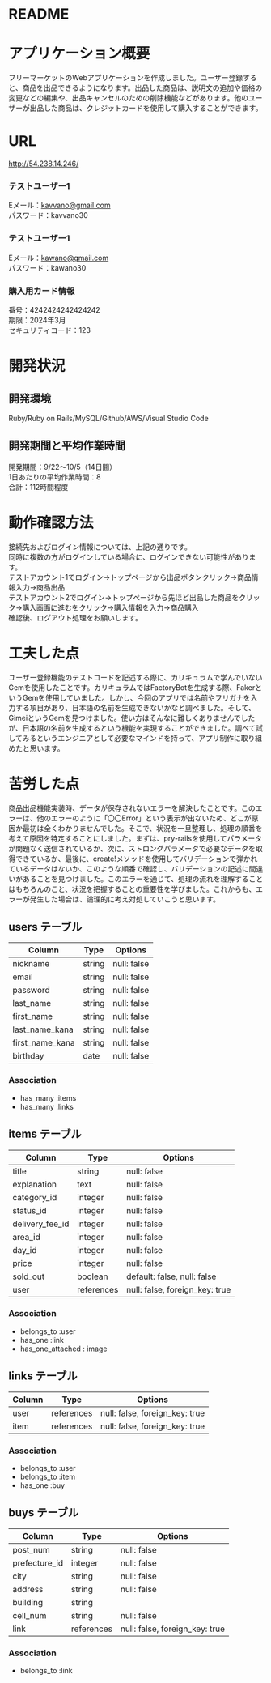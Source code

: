 # README

# アプリケーション概要

フリーマーケットのWebアプリケーションを作成しました。ユーザー登録すると、商品を出品できるようになります。出品した商品は、説明文の追加や価格の変更などの編集や、出品キャンセルのための削除機能などがあります。他のユーザーが出品した商品は、クレジットカードを使用して購入することができます。<br>

# URL

http://54.238.14.246/<br>

### テストユーザー1

Eメール：kavvano@gmail.com<br>パスワード：kavvano30<br>

### テストユーザー1

Eメール：kawano@gmail.com<br>パスワード：kawano30

### 購入用カード情報

番号：4242424242424242<br>期限：2024年3月<br>セキュリティコード：123<br>

# 開発状況

## 開発環境

Ruby/Ruby on Rails/MySQL/Github/AWS/Visual Studio Code

## 開発期間と平均作業時間

開発期間：9/22〜10/5（14日間）<br>
1日あたりの平均作業時間：8<br>
合計：112時間程度

# 動作確認方法

接続先およびログイン情報については、上記の通りです。<br>
同時に複数の方がログインしている場合に、ログインできない可能性があります。<br>
テストアカウント1でログイン→トップページから出品ボタンクリック→商品情報入力→商品出品<br>
テストアカウント2でログイン→トップページから先ほど出品した商品をクリック→購入画面に進むをクリック→購入情報を入力→商品購入<br>
確認後、ログアウト処理をお願いします。

# 工夫した点

ユーザー登録機能のテストコードを記述する際に、カリキュラムで学んでいないGemを使用したことです。カリキュラムではFactoryBotを生成する際、FakerというGemを使用していました。しかし、今回のアプリでは名前やフリガナを入力する項目があり、日本語の名前を生成できないかなと調べました。そして、GimeiというGemを見つけました。使い方はそんなに難しくありませんでしたが、日本語の名前を生成するという機能を実現することができました。調べて試してみるというエンジニアとして必要なマインドを持って、アプリ制作に取り組めたと思います。

# 苦労した点

商品出品機能実装時、データが保存されないエラーを解決したことです。このエラーは、他のエラーのように「〇〇Error」という表示が出ないため、どこが原因か最初は全くわかりませんでした。そこで、状況を一旦整理し、処理の順番を考えて原因を特定することにしました。まずは、pry-railsを使用してパラメータが問題なく送信されているか、次に、ストロングパラメータで必要なデータを取得できているか、最後に、create!メソッドを使用してバリデーションで弾かれているデータはないか、このような順番で確認し、バリデーションの記述に間違いがあることを見つけました。このエラーを通じて、処理の流れを理解することはもちろんのこと、状況を把握することの重要性を学びました。これからも、エラーが発生した場合は、論理的に考え対処していこうと思います。

## users テーブル

| Column                | Type   | Options     |
| --------------------- | ------ | ----------- |
| nickname              | string | null: false |
| email                 | string | null: false |
| password              | string | null: false |
| last_name             | string | null: false |
| first_name            | string | null: false |
| last_name_kana        | string | null: false |
| first_name_kana       | string | null: false |
| birthday              | date   | null: false |

### Association

- has_many :items
- has_many :links

## items テーブル

| Column          | Type       | Options                        |
| --------------- | ---------- | ------------------------------ |
| title           | string     | null: false                    |
| explanation     | text       | null: false                    |
| category_id     | integer    | null: false                    |
| status_id       | integer    | null: false                    |
| delivery_fee_id | integer    | null: false                    |
| area_id         | integer    | null: false                    |
| day_id          | integer    | null: false                    |
| price           | integer    | null: false                    |
| sold_out        | boolean    | default: false, null: false    |
| user            | references | null: false, foreign_key: true |

### Association

- belongs_to :user
- has_one :link
- has_one_attached : image

## links テーブル

| Column | Type       | Options                        |
| ------ | ---------- | ------------------------------ |
| user   | references | null: false, foreign_key: true |
| item   | references | null: false, foreign_key: true |

### Association

- belongs_to :user
- belongs_to :item
- has_one :buy

## buys テーブル

| Column        | Type       | Options                        |
| ------------- | ---------- | ------------------------------ |
| post_num      | string     | null: false                    |
| prefecture_id | integer    | null: false                    |
| city          | string     | null: false                    |
| address       | string     | null: false                    |
| building      | string     |                                |
| cell_num      | string     | null: false                    |
| link          | references | null: false, foreign_key: true |

### Association

- belongs_to :link